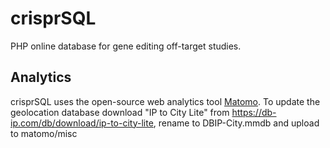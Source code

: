 # crisprSQL
PHP online database for gene editing off-target studies.

## Analytics
crisprSQL uses the open-source web analytics tool [Matomo](https://matomo.org/). To update the geolocation database download "IP to City Lite" from https://db-ip.com/db/download/ip-to-city-lite, rename to DBIP-City.mmdb and upload to matomo/misc